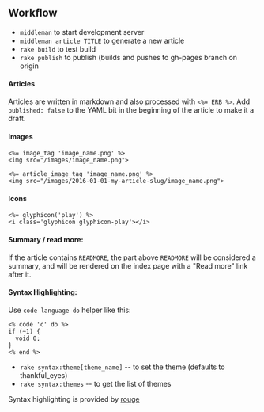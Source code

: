 ## Workflow

* `middleman` to start development server
* `middleman article TITLE` to generate a new article
* `rake build` to test build
* `rake publish` to publish (builds and pushes to gh-pages branch on origin
#### Articles

Articles are written in markdown and also processed with `<%= ERB %>`. Add `published: false` to the YAML bit in the beginning of the article to make it a draft. 

#### Images

    <%= image_tag 'image_name.png' %>
    <img src="/images/image_name.png">

    <%= article_image_tag 'image_name.png' %>
    <img src="/images/2016-01-01-my-article-slug/image_name.png">

#### Icons

    <%= glyphicon('play') %>
    <i class='glyphicon glyphicon-play'></i>

#### Summary / read more:

If the article contains `READMORE`, the part above `READMORE` will be considered a summary, and will be rendered on the index page with a "Read more" link after it.

#### Syntax Highlighting:

Use `code language do` helper like this:

    <% code 'c' do %>
    if (~1) {
      void 0;
    }
    <% end %>

* `rake syntax:theme[theme_name]` -- to set the theme (defaults to thankful_eyes)
* `rake syntax:themes` -- to get the list of themes

Syntax highlighting is provided by [rouge][rouge]

[rouge]: https://github.com/jayferd/rouge
